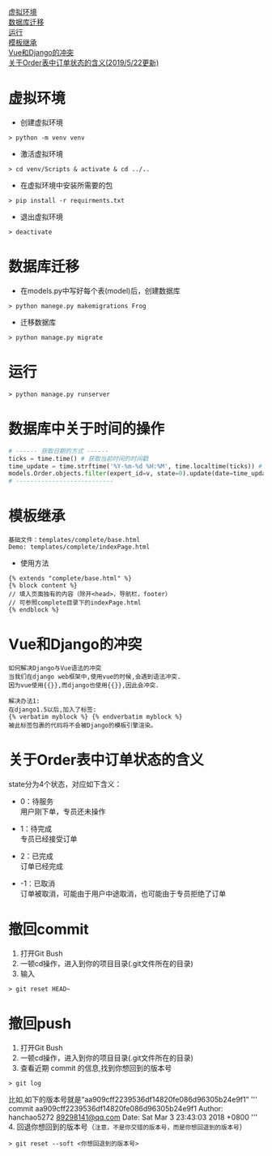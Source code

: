 [虚拟环境](#虚拟环境)  
[数据库迁移](#数据库迁移)  
[运行](#运行)  
[模板继承](#模板继承)  
[Vue和Django的冲突](#Vue和Django的冲突)    
[关于Order表中订单状态的含义(2019/5/22更新)](#关于Order表中订单状态的含义)

# 虚拟环境
- 创建虚拟环境
~~~
> python -m venv venv
~~~

- 激活虚拟环境
~~~
> cd venv/Scripts & activate & cd ../..
~~~

- 在虚拟环境中安装所需要的包
~~~
> pip install -r requirments.txt
~~~

- 退出虚拟环境
~~~
> deactivate
~~~

# 数据库迁移
- 在models.py中写好每个表(model)后，创建数据库
```
> python manege.py makemigrations Frog
```
- 迁移数据库
```angular2
> python manage.py migrate
```

# 运行
~~~
> python manage.py runserver
~~~

# 数据库中关于时间的操作
```python
# ------ 获取日期的方式 ------
ticks = time.time() # 获取当前时间的时间戳
time_update = time.strftime('%Y-%m-%d %H:%M', time.localtime(ticks)) # 将时间戳格式化成%Y-%m-%d %H:%M的形式
models.Order.objects.filter(expert_id=v, state=0).update(date=time_update) # 数据库中修改时间（增加信息的时候同理）
# ---------------------------
```



# 模板继承

```
基础文件：templates/complete/base.html
Demo: templates/complete/indexPage.html
```

- 使用方法

```
{% extends "complete/base.html" %}
{% block content %}  
// 填入页面独有的内容（除开<head>，导航栏，footer）
// 可参照complete目录下的indexPage.html
{% endblock %}
```



# Vue和Django的冲突

```
如何解决Django与Vue语法的冲突
当我们在django web框架中,使用vue的时候,会遇到语法冲突.
因为vue使用{{}},而django也使用{{}},因此会冲突.

解决办法1:
在django1.5以后,加入了标签:
{% verbatim myblock %} {% endverbatim myblock %}
被此标签包裹的代码将不会被Django的模板引擎渲染。
```

# 关于Order表中订单状态的含义

state分为4个状态，对应如下含义：
- 0：待服务  
用户刚下单，专员还未操作  

- 1：待完成  
专员已经接受订单  

- 2：已完成  
订单已经完成  

- -1：已取消  
订单被取消，可能由于用户中途取消，也可能由于专员拒绝了订单  

# 撤回commit  
1. 打开Git Bush  
2. 一顿cd操作，进入到你的项目目录(.git文件所在的目录)  
3. 输入  
```
> git reset HEAD~ 
```

# 撤回push  
1. 打开Git Bush  
2. 一顿cd操作，进入到你的项目目录(.git文件所在的目录)  
3. 查看近期 commit 的信息,找到你想回到的版本号
```
> git log
```  
比如,如下的版本号就是“aa909cff2239536df14820fe086d96305b24e9f1”
'''
commit aa909cff2239536df14820fe086d96305b24e9f1
Author: hanchao5272 <89298141@qq.com>
Date:   Sat Mar 3 23:43:03 2018 +0800
'''
4. 回退你想回到的版本号（`注意，不是你交错的版本号，而是你想回退到的版本号`）
```
> git reset --soft <你想回退到的版本号>
```




